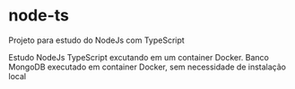 # node-ts
Projeto para estudo do NodeJs com TypeScript

Estudo NodeJs TypeScript excutando em um container Docker. Banco MongoDB executado em container Docker, 
sem necessidade de instalação local
